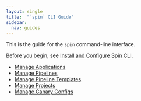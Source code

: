 ```yaml
---
layout: single
title:  "`spin` CLI Guide"
sidebar:
  nav: guides
---
```


This is the guide for the `spin` command-line interface.

Before you begin, see [Install and Configure Spin CLI](/setup/spin/).

* [Manage Applications](/guides/spin/app/)
* [Manage Pipelines](/guides/spin/pipeline/)
* [Manage Pipeline Templates](/guides/spin/pipeline-templates/)
* [Manage Projects](/guides/spin/projects/)
* [Manage Canary Configs](/guides/spin/canary-configs/)

